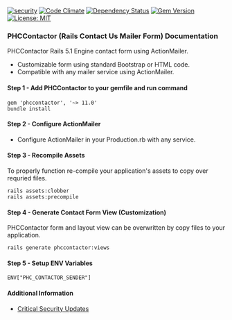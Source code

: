 [![security](https://hakiri.io/github/PHCNetworks/phc-contactor/master.svg)](https://hakiri.io/github/PHCNetworks/phc-contactor/master)
[![Code Climate](https://codeclimate.com/github/PHCNetworks/phc-contactor/badges/gpa.svg)](https://codeclimate.com/github/PHCNetworks/phc-contactor)
[![Dependency Status](https://gemnasium.com/badges/github.com/PHCNetworks/phc-contactor.svg)](https://gemnasium.com/github.com/PHCNetworks/phc-contactor)
[![Gem Version](https://badge.fury.io/rb/phccontactor.svg)](https://badge.fury.io/rb/phccontactor)
[![License: MIT](https://img.shields.io/badge/License-MIT-blue.svg)](https://github.com/PHCNetworks/phc-contactor/blob/master/MIT-LICENSE)  

### PHCContactor (Rails Contact Us Mailer Form) Documentation
PHCContactor Rails 5.1 Engine contact form using ActionMailer.

* Customizable form using standard Bootstrap or HTML code.  
* Compatible with any mailer service using ActionMailer.  

#### Step 1 - Add PHCContactor to your gemfile and run command  

	gem 'phccontactor', '~> 11.0'
	bundle install

#### Step 2 - Configure ActionMailer

- Configure ActionMailer in your Production.rb with any service.  

#### Step 3 - Recompile Assets  
To properly function re-compile your application's assets to copy over requried files.  

	rails assets:clobber
	rails assets:precompile

#### Step 4 - Generate Contact Form View (Customization)  
PHCContactor form and layout view can be overwritten by copy files to your application.  

	rails generate phccontactor:views

#### Step 5 - Setup ENV Variables  

	ENV["PHC_CONTACTOR_SENDER"]  

#### Additional Information

- [Critical Security Updates](https://github.com/PHCNetworks/phc-contactor/wiki/Critical-Security-Updates)
